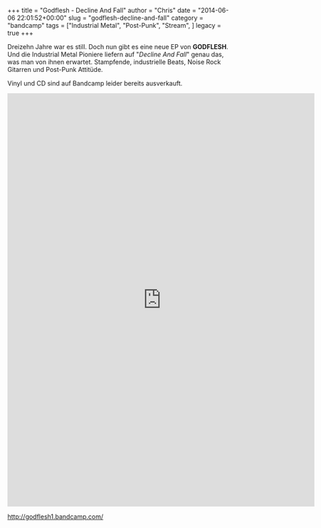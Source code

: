 +++
title = "Godflesh - Decline And Fall"
author = "Chris"
date = "2014-06-06 22:01:52+00:00"
slug = "godflesh-decline-and-fall"
category = "bandcamp"
tags = ["Industrial Metal", "Post-Punk", "Stream", ]
legacy = true
+++

<img src="images//2014/06/Godflesh-Decline-And-Fall-200x184.jpg" alt="Godflesh - Decline And Fall" width="0" height="0" class="alignleft size-medium wp-image-13073" />Dreizehn Jahre war es still. Doch nun gibt es eine neue EP von **GODFLESH**. Und die Industrial Metal Pioniere liefern auf "_Decline And Fall_" genau das, was man von ihnen erwartet. Stampfende, industrielle Beats, Noise Rock Gitarren und Post-Punk Attitüde.

Vinyl und CD sind auf Bandcamp leider bereits ausverkauft.

<iframe style="border: 0; width: 690px; height: 928px;" src="http://bandcamp.com/EmbeddedPlayer/album=1894824426/size=large/bgcol=333333/linkcol=ffffff/transparent=true/" seamless><a href="http://godflesh1.bandcamp.com/album/decline-and-fall-ep">Decline and Fall EP by GODFLESH</a></iframe>

<a href="http://godflesh1.bandcamp.com/">http://godflesh1.bandcamp.com/</a>
